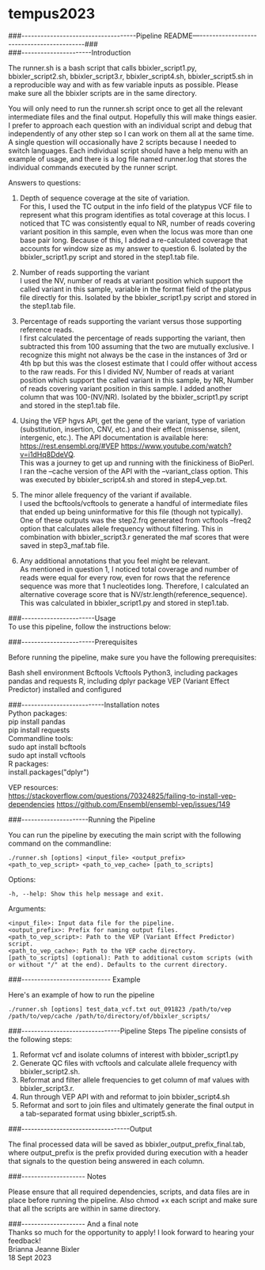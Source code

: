 # tempus2023
###------------------------------------Pipeline README—------------------------------------------### <br>
###----------------------Introduction   
   
The runner.sh is a bash script that calls bbixler_script1.py, bbixler_script2.sh, bbixler_script3.r, bbixler_script4.sh, bbixler_script5.sh in a reproducible way and with as few variable inputs as possible. Please make sure all the bbixler scripts are in the same directory. 
  
You will only need to run the runner.sh script once to get all the relevant intermediate files and the final output. Hopefully this will make things easier. I prefer to approach each question with an individual script and debug that independently of any other step so I can work on them all at the same time. A single question will occasionally have 2 scripts because I needed to switch languages. Each individual script should have a help menu with an example of usage, and there is a log file named runner.log that stores the individual commands executed by the runner script. 
   
Answers to questions:    
1. Depth of sequence coverage at the site of variation.    
For this, I used the TC output in the info field of the platypus VCF file to represent what this program identifies as total coverage at this locus. I noticed that TC was consistently equal to NR, number of reads covering variant position in this sample, even when the locus was more than one base pair long. Because of this, I added a re-calculated coverage that accounts for window size as my answer to question 6. Isolated by the bbixler_script1.py script and stored in the step1.tab file. 
   
2. Number of reads supporting the variant   
I used the NV, number of reads at variant position which support the called variant in this sample, variable in the format field of the platypus file directly for this. Isolated by the bbixler_script1.py script and stored in the step1.tab file. 
   
3. Percentage of reads supporting the variant versus those supporting reference reads.   
I first calculated the percentage of reads supporting the variant, then subtracted this from 100 assuming that the two are mutually exclusive. I recognize this might not always be the case in the instances of 3rd or 4th bp but this was the closest estimate that I could offer without access to the raw reads. For this I divided NV, Number of reads at variant position which support the called variant in this sample, by NR, Number of reads covering variant position in this sample. I added another column that was 100-(NV/NR).  Isolated by the bbixler_script1.py script and stored in the step1.tab file. 
   
4. Using the VEP hgvs API, get the gene of the variant, type of variation (substitution,
insertion, CNV, etc.) and their effect (missense, silent, intergenic, etc.). The API
documentation is available here: https://rest.ensembl.org/#VEP
https://www.youtube.com/watch?v=i1dHq8DdeVQ.    
This was a journey to get up and running with the finickiness of BioPerl. I ran the –cache version of the API with the –variant_class option. This was executed by bbixler_script4.sh and stored in step4_vep.txt. 
   
6. The minor allele frequency of the variant if available.   
I used the bcftools/vcftools to generate a handful of intermediate files that ended up being uninformative for this file (though not typically). One of these outputs was the step2.frq generated from vcftools –freq2 option that calculates allele frequency without filtering. This in combination with bbixler_script3.r generated the maf scores that were saved in step3_maf.tab file. 
   
8. Any additional annotations that you feel might be relevant.   
As mentioned in question 1, I noticed total coverage and number of reads were equal for every row, even for rows that the reference sequence was more that 1 nucleotides long. Therefore, I calculated an alternative coverage score that is NV/str.length(reference_sequence). This was calculated in bbixler_script1.py and stored in step1.tab. 
   
###-----------------------Usage    
To use this pipeline, follow the instructions below:

###-----------------------Prerequisites    

Before running the pipeline, make sure you have the following prerequisites:

   Bash shell environment
   Bcftools
   Vcftools 
   Python3, including packages pandas and requests 
   R, including dplyr package
   VEP (Variant Effect Predictor) installed and configured

###--------------------------Installation notes     
Python packages:   
     pip install pandas   
     pip install requests    
Commandline tools:      
     sudo apt install bcftools   
     sudo apt install vcftools    
R packages:    
     install.packages("dplyr")   

VEP resources:   
    https://stackoverflow.com/questions/70324825/failing-to-install-vep-dependencies
    https://github.com/Ensembl/ensembl-vep/issues/149



###---------------------Running the Pipeline

You can run the pipeline by executing the main script with the following command on the commandline: 
    
    ./runner.sh [options] <input_file> <output_prefix> <path_to_vep_script> <path_to_vep_cache> [path_to_scripts]

Options:

    -h, --help: Show this help message and exit.

Arguments:

    <input_file>: Input data file for the pipeline.
    <output_prefix>: Prefix for naming output files.
    <path_to_vep_script>: Path to the VEP (Variant Effect Predictor) script.
    <path_to_vep_cache>: Path to the VEP cache directory.
    [path_to_scripts] (optional): Path to additional custom scripts (with or without "/" at the end). Defaults to the current directory.

###---------------------------- Example

Here's an example of how to run the pipeline    
    
    ./runner.sh [options] test_data_vcf.txt out_091823 /path/to/vep /path/to/vep/cache /path/to/directory/of/bbixler_scripts/
    
    

###-------------------------------Pipeline Steps
The pipeline consists of the following steps:

1. Reformat vcf and isolate columns of interest with bbixler_script1.py   
2. Generate QC files with vcftools and calculate allele frequency with bbixler_script2.sh.   
3. Reformat and filter allele frequencies to get column of maf values with bbixler_script3.r.   
5. Run through VEP API with and reformat to join bbixler_script4.sh   
5. Reformat and sort to join files and ultimately generate the final output in a tab-separated format using bbixler_script5.sh.   

###----------------------------------Output   

The final processed data will be saved as bbixler_output_prefix_final.tab, where output_prefix is the prefix provided during execution with a header that signals to the question being answered in each column. 

###-------------------- Notes   

Please ensure that all required dependencies, scripts, and data files are in place before running the pipeline. Also chmod +x each script and make sure that all the scripts are within in same directory. 

###-------------------- And a final note   
Thanks so much for the opportunity to apply! I look forward to hearing your feedback!    
Brianna Jeanne Bixler     
18 Sept 2023   

